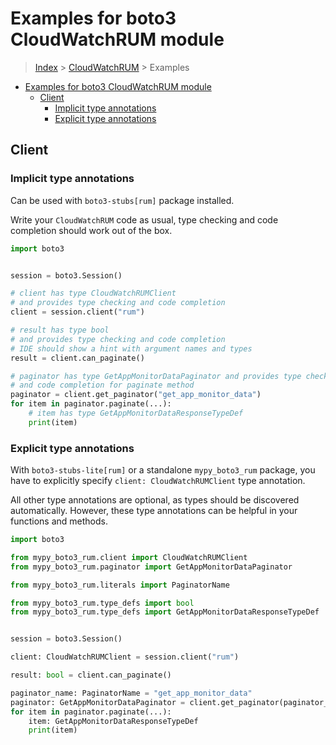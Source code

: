 <a id="examples-for-boto3-cloudwatchrum-module"></a>

# Examples for boto3 CloudWatchRUM module

> [Index](../README.md) > [CloudWatchRUM](./README.md) > Examples

- [Examples for boto3 CloudWatchRUM module](#examples-for-boto3-cloudwatchrum-module)
  - [Client](#client)
    - [Implicit type annotations](#implicit-type-annotations)
    - [Explicit type annotations](#explicit-type-annotations)

<a id="client"></a>

## Client

<a id="implicit-type-annotations"></a>

### Implicit type annotations

Can be used with `boto3-stubs[rum]` package installed.

Write your `CloudWatchRUM` code as usual, type checking and code completion
should work out of the box.

```python
import boto3


session = boto3.Session()

# client has type CloudWatchRUMClient
# and provides type checking and code completion
client = session.client("rum")

# result has type bool
# and provides type checking and code completion
# IDE should show a hint with argument names and types
result = client.can_paginate()

# paginator has type GetAppMonitorDataPaginator and provides type checking
# and code completion for paginate method
paginator = client.get_paginator("get_app_monitor_data")
for item in paginator.paginate(...):
    # item has type GetAppMonitorDataResponseTypeDef
    print(item)
```

<a id="explicit-type-annotations"></a>

### Explicit type annotations

With `boto3-stubs-lite[rum]` or a standalone `mypy_boto3_rum` package, you have
to explicitly specify `client: CloudWatchRUMClient` type annotation.

All other type annotations are optional, as types should be discovered
automatically. However, these type annotations can be helpful in your functions
and methods.

```python
import boto3

from mypy_boto3_rum.client import CloudWatchRUMClient
from mypy_boto3_rum.paginator import GetAppMonitorDataPaginator

from mypy_boto3_rum.literals import PaginatorName

from mypy_boto3_rum.type_defs import bool
from mypy_boto3_rum.type_defs import GetAppMonitorDataResponseTypeDef


session = boto3.Session()

client: CloudWatchRUMClient = session.client("rum")

result: bool = client.can_paginate()

paginator_name: PaginatorName = "get_app_monitor_data"
paginator: GetAppMonitorDataPaginator = client.get_paginator(paginator_name)
for item in paginator.paginate(...):
    item: GetAppMonitorDataResponseTypeDef
    print(item)
```
